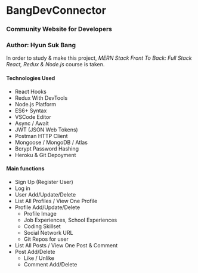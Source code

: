 # BangDevConnector

### Community Website for Developers

### Author: Hyun Suk Bang

In order to study & make this project, _MERN Stack Front To Back: Full Stack React, Redux & Node.js_ course is taken.

#### Technologies Used

- React Hooks
- Redux With DevTools
- Node.js Platform
- ES6+ Syntax
- VSCode Editor
- Async / Await
- JWT (JSON Web Tokens)
- Postman HTTP Client
- Mongoose / MongoDB / Atlas
- Bcrypt Password Hashing
- Heroku & Git Depoyment

#### Main functions

- Sign Up (Register User)
- Log in
- User Add/Update/Delete
- List All Profiles / View One Profile
- Profile Add/Update/Delete
  - Profile Image
  - Job Experiences, School Experiences
  - Coding Skillset
  - Social Network URL
  - Git Repos for user
- List All Posts / View One Post & Comment
- Post Add/Delete
  - Like / Unlike
  - Comment Add/Delete
